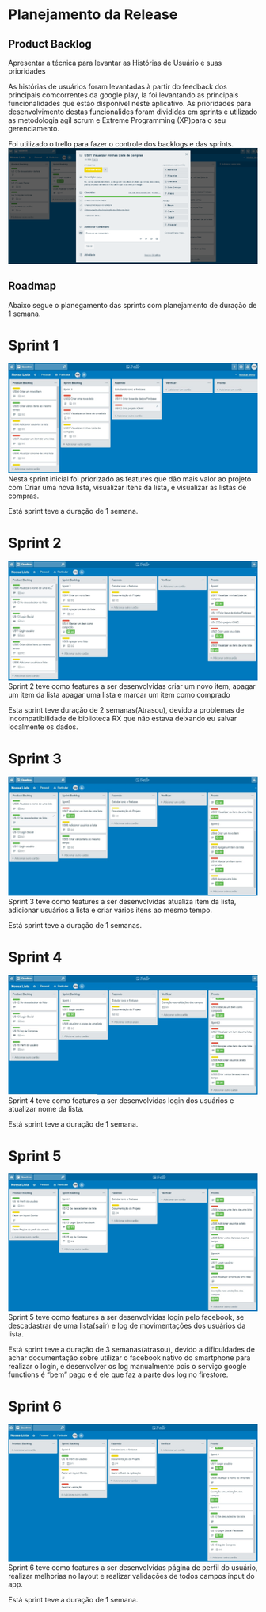# Planejamento da Release

## Product Backlog

Apresentar a técnica para levantar as Histórias de Usuário e suas prioridades

As histórias de usuários foram levantadas à partir do feedback dos  principais comcorrentes da google play, la foi levantando as principais funcionalidades que estão disponivel neste aplicativo.
As prioridades para desenvolvimento destas funcionalides foram divididas em sprints e utilizado as metodologia agil scrum e Extreme Programming (XP)para o seu gerenciamento.

Foi utilizado o trello para fazer o controle dos backlogs e das sprints.
![image](https://raw.githubusercontent.com/willmachado87/NossaLista/master/imagens/infoUS.png)

## Roadmap
Abaixo segue o planegamento das sprints com planejamento de duração de 1 semana.
# Sprint 1 
![image](https://raw.githubusercontent.com/willmachado87/NossaLista/master/imagens/sprint1.JPG)
Nesta sprint inicial foi priorizado as features que dão mais valor ao projeto com Criar uma nova lista, visualizar itens da lista, e visualizar as listas de compras.

Está sprint teve a duração de 1 semana.

# Sprint 2 
![image](https://raw.githubusercontent.com/willmachado87/NossaLista/master/imagens/sprint2.JPG)
Sprint 2 teve como features a ser desenvolvidas criar um novo item, apagar um item da lista
apagar uma lista  e marcar um item como comprado

Esta sprint teve duração de 2 semanas(Atrasou), devido a problemas de incompatibilidade
de biblioteca RX que não estava deixando eu salvar localmente os dados.

# Sprint 3
![image](https://raw.githubusercontent.com/willmachado87/NossaLista/master/imagens/sprint3.JPG)
Sprint 3 teve como features a ser desenvolvidas atualiza item da lista, adicionar usuários a lista e criar vários itens ao mesmo tempo.

Está sprint teve a duração de 1 semanas.

# Sprint 4 
![image](https://raw.githubusercontent.com/willmachado87/NossaLista/master/imagens/sprint4_Atual.JPG)
Sprint 4 teve como features a ser desenvolvidas login dos usuários e atualizar nome da lista.

Está sprint teve a duração de 1 semana.

# Sprint 5 
![image](https://raw.githubusercontent.com/willmachado87/NossaLista/master/imagens/sprint5.jpg)
Sprint 5 teve como features a ser desenvolvidas login pelo facebook, se descadastrar de uma lista(sair) e log de movimentações dos usuários da lista.

Está sprint teve a duração de 3 semanas(atrasou), devido a dificuldades de achar documentação sobre utilizar o facebook nativo do smartphone para realizar o login, e  desenvolver os log manualmente pois o serviço google functions é “bem” pago e é ele que faz a parte dos log no firestore.

# Sprint 6 
![image](https://raw.githubusercontent.com/willmachado87/NossaLista/master/imagens/sprint6.jpg)
Sprint 6 teve como features a ser desenvolvidas página de perfil do usuário, realizar melhorias no layout e realizar validações de todos campos input do app.

Está sprint teve a duração de 1 semana.
